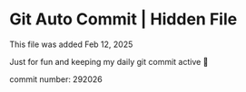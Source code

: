 # Git Auto Commit | Hidden File

This file was added Feb 12, 2025

Just for fun and keeping my daily git commit active 🤪

commit number: 292026
